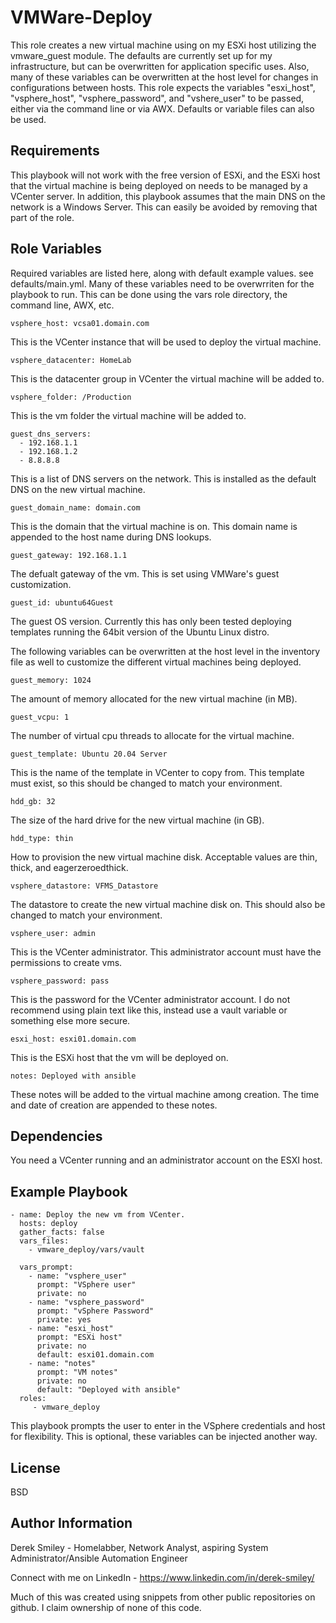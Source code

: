 VMWare-Deploy
=========

This role creates a new virtual machine using on my ESXi host utilizing the vmware_guest module. The defaults are currently set up for my infrastructure, but can be overwritten for application specific uses. Also, many of these variables can be overwritten at the host level for changes in configurations between hosts. This role expects the variables "esxi_host", "vsphere_host", "vsphere_password", and "vshere_user" to be passed, either via the command line or via AWX. Defaults or variable files can also be used.

Requirements
------------

This playbook will not work with the free version of ESXi, and the ESXi host that the virtual machine is being deployed on needs to be managed by a VCenter server. In addition, this playbook assumes that the main DNS on the network is a Windows Server. This can easily be avoided by removing that part of the role. 

Role Variables
--------------
Required variables are listed here, along with default example values. see defaults/main.yml. Many of these variables need to be overwrriten for the playbook to run. This can be done using the vars role directory, the command line, AWX, etc.

    vsphere_host: vcsa01.domain.com

This is the VCenter instance that will be used to deploy the virtual machine. 

    vsphere_datacenter: HomeLab

This is the datacenter group in VCenter the virtual machine will be added to. 

    vsphere_folder: /Production

This is the vm folder the virtual machine will be added to.

    guest_dns_servers:
      - 192.168.1.1
      - 192.168.1.2
      - 8.8.8.8

This is a list of DNS servers on the network. This is installed as the default DNS on the new virtual machine.

    guest_domain_name: domain.com

This is the domain that the virtual machine is on. This domain name is appended to the host name during DNS lookups.

    guest_gateway: 192.168.1.1

The defualt gateway of the vm. This is set using VMWare's guest customization.

    guest_id: ubuntu64Guest
    
The guest OS version. Currently this has only been tested deploying templates running the 64bit version of the Ubuntu Linux distro.



   
The following variables can be overwritten at the host level in the inventory file as well to customize the different virtual machines being deployed.

    guest_memory: 1024

The amount of memory allocated for the new virtual machine (in MB).

    guest_vcpu: 1

The number of virtual cpu threads to allocate for the virtual machine.

    guest_template: Ubuntu 20.04 Server

This is the name of the template in VCenter to copy from. This template must exist, so this should be changed to match your environment.

    hdd_gb: 32

The size of the hard drive for the new virtual machine (in GB).

    hdd_type: thin

How to provision the new virtual machine disk. Acceptable values are thin, thick, and eagerzeroedthick.

    vsphere_datastore: VFMS_Datastore

The datastore to create the new virtual machine disk on. This should also be changed to match your environment. 

    vsphere_user: admin

This is the VCenter administrator. This administrator account must have the permissions to create vms.

    vsphere_password: pass

This is the password for the VCenter administrator account. I do not recommend using plain text like this, instead use a vault variable or something else more secure.

    esxi_host: esxi01.domain.com

This is the ESXi host that the vm will be deployed on. 

    notes: Deployed with ansible

These notes will be added to the virtual machine among creation. The time and date of creation are appended to these notes.

Dependencies
------------

You need a VCenter running and an administrator account on the ESXI host. 

Example Playbook
----------------

    - name: Deploy the new vm from VCenter.
      hosts: deploy
      gather_facts: false
      vars_files:
        - vmware_deploy/vars/vault
    
      vars_prompt:
        - name: "vsphere_user"
          prompt: "VSphere user"
          private: no
        - name: "vsphere_password"
          prompt: "vSphere Password"
          private: yes
        - name: "esxi_host"
          prompt: "ESXi host"
          private: no
          default: esxi01.domain.com
        - name: "notes"
          prompt: "VM notes"
          private: no
          default: "Deployed with ansible"
      roles:
         - vmware_deploy

This playbook prompts the user to enter in the VSphere credentials and host for flexibility. This is optional, these variables can be injected another way. 

License
-------

BSD

Author Information
------------------

Derek Smiley - Homelabber, Network Analyst, aspiring System Administrator/Ansible Automation Engineer

Connect with me on LinkedIn - https://www.linkedin.com/in/derek-smiley/

Much of this was created using snippets from other public repositories on github. I claim ownership of none of this code.